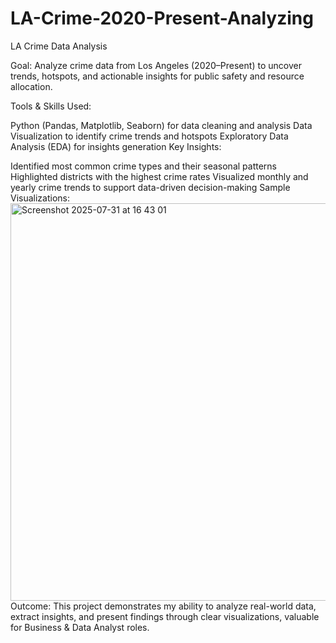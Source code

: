 # LA-Crime-2020-Present-Analyzing
LA Crime Data Analysis

Goal: Analyze crime data from Los Angeles (2020–Present) to uncover trends, hotspots, and actionable insights for public safety and resource allocation.

Tools & Skills Used:

Python (Pandas, Matplotlib, Seaborn) for data cleaning and analysis
Data Visualization to identify crime trends and hotspots
Exploratory Data Analysis (EDA) for insights generation
Key Insights:

Identified most common crime types and their seasonal patterns
Highlighted districts with the highest crime rates
Visualized monthly and yearly crime trends to support data-driven decision-making
Sample Visualizations:
<img width="1057" height="636" alt="Screenshot 2025-07-31 at 16 43 01" src="https://github.com/user-attachments/assets/47c0a12e-50c0-4abf-920b-7c3ca98bd2a7" />
Outcome:
This project demonstrates my ability to analyze real-world data, extract insights, and present findings through clear visualizations, valuable for Business & Data Analyst roles.
